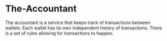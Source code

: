 # The-Accountant
The accountant is a service that keeps track of transactions between wallets. Each wallet has its own independent history of transactions. There is a set of rules allowing for transactions to happen.
